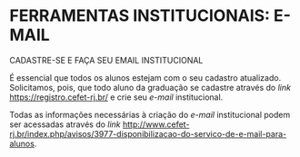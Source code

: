 # FERRAMENTAS INSTITUCIONAIS: E-MAIL

CADASTRE-SE E FAÇA SEU EMAIL INSTITUCIONAL

É essencial que todos os alunos estejam com o seu cadastro atualizado. Solicitamos, pois, que todo aluno da graduação se cadastre através do *link* https://registro.cefet-rj.br/ e crie seu *e-mail* institucional.

Todas as informações necessárias à criação do *e-mail* institucional podem ser acessadas através do *link* http://www.cefet-rj.br/index.php/avisos/3977-disponibilizacao-do-servico-de-e-mail-para-alunos.
